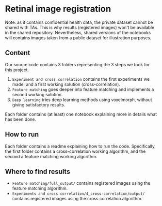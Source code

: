 # Retinal image registration

Note: as it contains confidential health data, the private dataset cannot be shared with TAs. This is why results (registered images) won't be available in the shared repository. Nevertheless, shared versions of the notebooks will contains images taken from a public dataset for illustration purposes.

## Content

Our source code contains 3 folders representing the 3 steps we took for this project.

1. `Experiment and cross correlation` contains the first experiments we made, and a first working solution (cross-correlation).
2. `Feature matching` goes deeper into feature matching and implements a second working solution.
3. `Deep learning` tries deep learning methods using voxelmorph, without giving satisfactory results.

Each folder contains (at least) one notebook explaining more in details what has been done.

## How to run

Each folder contains a readme explaining how to run the code. Specifically, the first folder contains a cross-correlation working algorithm, and the second a feature matching working algorithm.

## Where to find results

- `Feature matching/full_output/` contains registered images using the feature matching algorithm.
- `Experiments and cross correlation/4_cross-correlation/output/` contains registered images using the cross correlation algorithm.
